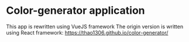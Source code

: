 # Color-generator application
This app is rewritten using VueJS framework
The origin version is written using React framework: https://thao1306.github.io/color-generator/

